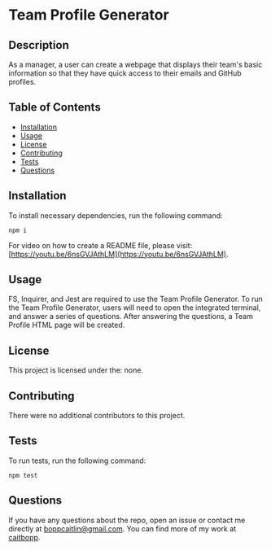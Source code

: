 # Team Profile Generator

## Description
As a manager, a user can create a webpage that displays their team's basic information so that they have quick access to their emails and GitHub profiles.
## Table of Contents
- [Installation](#installation)
- [Usage](#usage)
- [License](#license)
- [Contributing](#contributing)
- [Tests](#tests)
- [Questions](#questions)
## Installation
To install necessary dependencies, run the following command:
```
npm i
```
For video on how to create a README file, please visit: [https://youtu.be/6nsGVJAthLM](https://youtu.be/6nsGVJAthLM).
## Usage
FS, Inquirer, and Jest are required to use the Team Profile Generator. To run the Team Profile Generator, users will need to open the integrated terminal, and answer a series of questions. After answering the questions, a Team Profile HTML page will be created.
## License
This project is licensed under the: none.



## Contributing
There were no additional contributors to this project.
## Tests
To run tests, run the following command:
```
npm test
```
## Questions
If you have any questions about the repo, open an issue or contact me directly at boppcaitlin@gmail.com. You can find more of my work at [caitbopp](https://github.com/caitbopp).